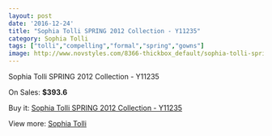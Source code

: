 ```yaml
---
layout: post
date: '2016-12-24'
title: "Sophia Tolli SPRING 2012 Collection - Y11235"
category: Sophia Tolli
tags: ["tolli","compelling","formal","spring","gowns"]
image: http://www.novstyles.com/8366-thickbox_default/sophia-tolli-spring-2012-collection-y11235.jpg
---
```

Sophia Tolli SPRING 2012 Collection - Y11235

On Sales: **$393.6**
<a href="https://www.novstyles.com/en/sophia-tolli/5841-sophia-tolli-spring-2012-collection-y11235.html"><amp-img layout="responsive" width="600" height="600" src="//www.novstyles.com/8366-thickbox_default/sophia-tolli-spring-2012-collection-y11235.jpg" alt="Sophia Tolli SPRING 2012 Collection - Y11235 0" /></a>

Buy it: [Sophia Tolli SPRING 2012 Collection - Y11235](https://www.novstyles.com/en/sophia-tolli/5841-sophia-tolli-spring-2012-collection-y11235.html "Sophia Tolli SPRING 2012 Collection - Y11235")

View more: [Sophia Tolli](https://www.novstyles.com/en/39-sophia-tolli "Sophia Tolli")